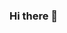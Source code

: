 ### Hi there 👋

<!--

<div class="container">
    <p>
	Muhammad Aaref Al-Shami 
	<span class="typed-text">
	</span><span class="cursor"> </span>
    </p>
</div>


<style>


  .container {
  background-position: center;
	background-size: cover;
  height: 650px;
  display: flex;
  justify-content: center;
  align-items: center;
}


.container p {
  font-size: 3rem;
  padding: 0.5rem;
  font-weight: bold;
  letter-spacing: 0.1rem;
  text-align: center;
  overflow: hidden;
}


.container p span.typed-text {
  font-weight: normal;
  color: #dd7732;
}


.container p span.cursor {
  display: inline-block;
  background-color: #ccc;
  margin-left: 0.1rem;
  width: 3px;
  animation: blink 1s infinite;
}


.container p span.cursor.typing {
  animation: none;
}


@keyframes blink {
  0%  { background-color: #ccc; }
  49% { background-color: #ccc; }
  50% { background-color: transparent; }
  99% { background-color: transparent; }
  100%  { background-color: #ccc; }
}


</style>
<script>
	
	
  const typedTextSpan = document.querySelector(".typed-text");
const cursorSpan = document.querySelector(".cursor");

const textArray = ["Software Engineer", "Problem Solver", "Backend Developer", ".NET ❤️"];
const typingDelay = 200;
const erasingDelay = 100;
const newTextDelay = 200; // Delay between current and next text
	
	
let textArrayIndex = 0;
let charIndex = 0;

function type() {
  if (charIndex < textArray[textArrayIndex].length) {
    if(!cursorSpan.classList.contains("typing")) cursorSpan.classList.add("typing");
    typedTextSpan.textContent += textArray[textArrayIndex].charAt(charIndex);
    charIndex++;
    setTimeout(type, typingDelay);
  } 
  else {
    cursorSpan.classList.remove("typing");
  	setTimeout(erase, newTextDelay);
  }
}

function erase() {
	if (charIndex > 0) {
    if(!cursorSpan.classList.contains("typing")) cursorSpan.classList.add("typing");
    typedTextSpan.textContent = textArray[textArrayIndex].substring(0, charIndex-1);
    charIndex--;
    setTimeout(erase, erasingDelay);
  } 
  else {
    cursorSpan.classList.remove("typing");
    textArrayIndex++;
    if(textArrayIndex>=textArray.length) textArrayIndex=0;
    setTimeout(type, typingDelay + 1100);
  }
}

document.addEventListener("DOMContentLoaded", function() { // On DOM Load initiate the effect
  if(textArray.length) setTimeout(type, newTextDelay + 100);
});
	
	
</script>
<!--
**aaref-sh/aaref-sh** is a ✨ _special_ ✨ repository because its `README.md` (this file) appears on your GitHub profile.

Here are some ideas to get you started:

- 🔭 I’m currently working on ...
- 🌱 I’m currently learning ...
- 👯 I’m looking to collaborate on ...
- 🤔 I’m looking for help with ...
- 💬 Ask me about ...
- 📫 How to reach me: ...
- 😄 Pronouns: ...
- ⚡ Fun fact: ...
-->
